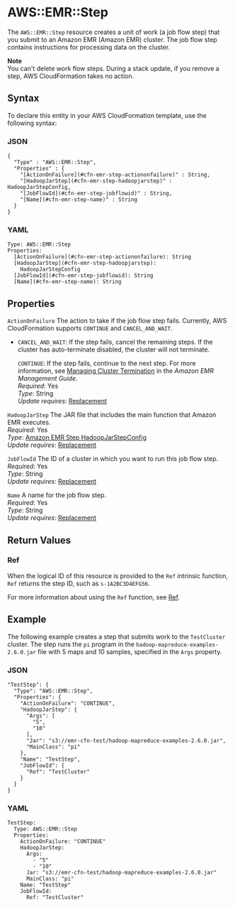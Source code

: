 # AWS::EMR::Step<a name="aws-resource-emr-step"></a>

The `AWS::EMR::Step` resource creates a unit of work \(a job flow step\) that you submit to an Amazon EMR \(Amazon EMR\) cluster\. The job flow step contains instructions for processing data on the cluster\.

**Note**  
You can't delete work flow steps\. During a stack update, if you remove a step, AWS CloudFormation takes no action\.

## Syntax<a name="aws-resource-emr-step-syntax"></a>

To declare this entity in your AWS CloudFormation template, use the following syntax:

### JSON<a name="aws-resource-emr-step-syntax.json"></a>

```
{
  "Type" : "AWS::EMR::Step",
  "Properties" : {
    "[ActionOnFailure](#cfn-emr-step-actiononfailure)" : String,
    "[HadoopJarStep](#cfn-emr-step-hadoopjarstep)" : HadoopJarStepConfig,
    "[JobFlowId](#cfn-emr-step-jobflowid)" : String,
    "[Name](#cfn-emr-step-name)" : String
  }
}
```

### YAML<a name="aws-resource-emr-step-syntax.yaml"></a>

```
Type: AWS::EMR::Step
Properties: 
  [ActionOnFailure](#cfn-emr-step-actiononfailure): String
  [HadoopJarStep](#cfn-emr-step-hadoopjarstep):
    HadoopJarStepConfig
  [JobFlowId](#cfn-emr-step-jobflowid): String
  [Name](#cfn-emr-step-name): String
```

## Properties<a name="w4ab1c21c10d132c30b9"></a>

`ActionOnFailure`  <a name="cfn-emr-step-actiononfailure"></a>
The action to take if the job flow step fails\. Currently, AWS CloudFormation supports `CONTINUE` and `CANCEL_AND_WAIT`\.  
+ `CANCEL_AND_WAIT`: If the step fails, cancel the remaining steps\. If the cluster has auto\-terminate disabled, the cluster will not terminate\.

  `CONTINUE`: If the step fails, continue to the next step\.
For more information, see [Managing Cluster Termination](https://docs.aws.amazon.com//ElasticMapReduce/latest/ManagementGuide/UsingEMR_TerminationProtection.html) in the *Amazon EMR Management Guide*\.  
*Required*: Yes  
*Type*: String  
*Update requires*: [Replacement](using-cfn-updating-stacks-update-behaviors.md#update-replacement)

`HadoopJarStep`  <a name="cfn-emr-step-hadoopjarstep"></a>
The JAR file that includes the main function that Amazon EMR executes\.  
*Required*: Yes  
*Type*: [Amazon EMR Step HadoopJarStepConfig](aws-properties-emr-step-hadoopjarstepconfig.md)  
*Update requires*: [Replacement](using-cfn-updating-stacks-update-behaviors.md#update-replacement)

`JobFlowId`  <a name="cfn-emr-step-jobflowid"></a>
The ID of a cluster in which you want to run this job flow step\.  
*Required*: Yes  
*Type*: String  
*Update requires*: [Replacement](using-cfn-updating-stacks-update-behaviors.md#update-replacement)

`Name`  <a name="cfn-emr-step-name"></a>
A name for the job flow step\.  
*Required*: Yes  
*Type*: String  
*Update requires*: [Replacement](using-cfn-updating-stacks-update-behaviors.md#update-replacement)

## Return Values<a name="w4ab1c21c10d132c30c11"></a>

### Ref<a name="w4ab1c21c10d132c30c11b2"></a>

When the logical ID of this resource is provided to the `Ref` intrinsic function, `Ref` returns the step ID, such as `s-1A2BC3D4EFG56`\.

For more information about using the `Ref` function, see [Ref](intrinsic-function-reference-ref.md)\.

## Example<a name="w4ab1c21c10d132c30c13"></a>

The following example creates a step that submits work to the `TestCluster` cluster\. The step runs the `pi` program in the `hadoop-mapreduce-examples-2.6.0.jar` file with 5 maps and 10 samples, specified in the `Args` property\.

### JSON<a name="aws-resource-emr-step-example.json"></a>

```
"TestStep": {
  "Type": "AWS::EMR::Step",
  "Properties": {
    "ActionOnFailure": "CONTINUE",
    "HadoopJarStep": {
      "Args": [
        "5",
        "10"
      ],
      "Jar": "s3://emr-cfn-test/hadoop-mapreduce-examples-2.6.0.jar",
      "MainClass": "pi"
    },
    "Name": "TestStep",
    "JobFlowId": {
      "Ref": "TestCluster"
    }
  }
}
```

### YAML<a name="aws-resource-emr-step-example.yaml"></a>

```
TestStep: 
  Type: AWS::EMR::Step
  Properties: 
    ActionOnFailure: "CONTINUE"
    HadoopJarStep: 
      Args: 
        - "5"
        - "10"
      Jar: "s3://emr-cfn-test/hadoop-mapreduce-examples-2.6.0.jar"
      MainClass: "pi"
    Name: "TestStep"
    JobFlowId: 
      Ref: "TestCluster"
```